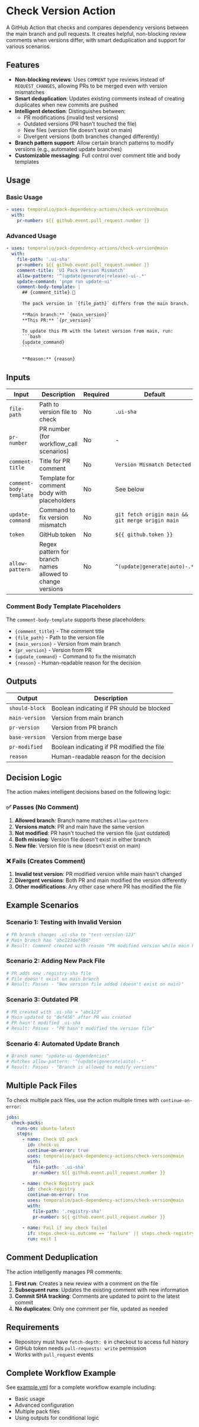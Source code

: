 # Check Version Action

A GitHub Action that checks and compares dependency versions between the main branch and pull requests. It creates helpful, non-blocking review comments when versions differ, with smart deduplication and support for various scenarios.

## Features

- **Non-blocking reviews**: Uses `COMMENT` type reviews instead of `REQUEST_CHANGES`, allowing PRs to be merged even with version mismatches
- **Smart deduplication**: Updates existing comments instead of creating duplicates when new commits are pushed
- **Intelligent detection**: Distinguishes between:
  - PR modifications (invalid test versions)
  - Outdated versions (PR hasn't touched the file)
  - New files (version file doesn't exist on main)
  - Divergent versions (both branches changed differently)
- **Branch pattern support**: Allow certain branch patterns to modify versions (e.g., automated update branches)
- **Customizable messaging**: Full control over comment title and body templates

## Usage

### Basic Usage

```yaml
- uses: temporalio/pack-dependency-actions/check-version@main
  with:
    pr-number: ${{ github.event.pull_request.number }}
```

### Advanced Usage

```yaml
- uses: temporalio/pack-dependency-actions/check-version@main
  with:
    file-path: '.ui-sha'
    pr-number: ${{ github.event.pull_request.number }}
    comment-title: 'UI Pack Version Mismatch'
    allow-pattern: '^(update|generate|release)-ui-.*'
    update-command: 'pnpm run update-ui'
    comment-body-template: |
      ## {comment_title} 🔄
      
      The pack version in `{file_path}` differs from the main branch.
      
      **Main branch:** `{main_version}`
      **This PR:** `{pr_version}`
      
      To update this PR with the latest version from main, run:
      ```bash
      {update_command}
      ```
      
      **Reason:** {reason}
```

## Inputs

| Input | Description | Required | Default |
|-------|-------------|----------|---------|
| `file-path` | Path to version file to check | No | `.ui-sha` |
| `pr-number` | PR number (for workflow_call scenarios) | No | - |
| `comment-title` | Title for PR comment | No | `Version Mismatch Detected` |
| `comment-body-template` | Template for comment body with placeholders | No | See below |
| `update-command` | Command to fix version mismatch | No | `git fetch origin main && git merge origin main` |
| `token` | GitHub token | No | `${{ github.token }}` |
| `allow-pattern` | Regex pattern for branch names allowed to change versions | No | `^(update\|generate\|auto)-.*` |

### Comment Body Template Placeholders

The `comment-body-template` supports these placeholders:
- `{comment_title}` - The comment title
- `{file_path}` - Path to the version file
- `{main_version}` - Version from main branch
- `{pr_version}` - Version from PR
- `{update_command}` - Command to fix the mismatch
- `{reason}` - Human-readable reason for the decision

## Outputs

| Output | Description |
|--------|-------------|
| `should-block` | Boolean indicating if PR should be blocked |
| `main-version` | Version from main branch |
| `pr-version` | Version from PR branch |
| `base-version` | Version from merge base |
| `pr-modified` | Boolean indicating if PR modified the file |
| `reason` | Human-readable reason for the decision |

## Decision Logic

The action makes intelligent decisions based on the following logic:

### ✅ Passes (No Comment)
1. **Allowed branch**: Branch name matches `allow-pattern`
2. **Versions match**: PR and main have the same version
3. **Not modified**: PR hasn't touched the version file (just outdated)
4. **Both missing**: Version file doesn't exist in either branch
5. **New file**: Version file is new (doesn't exist on main)

### ❌ Fails (Creates Comment)
1. **Invalid test version**: PR modified version while main hasn't changed
2. **Divergent versions**: Both PR and main modified the version differently
3. **Other modifications**: Any other case where PR has modified the file

## Example Scenarios

### Scenario 1: Testing with Invalid Version
```yaml
# PR branch changes .ui-sha to "test-version-123"
# Main branch has "abc123def456"
# Result: Comment created with reason "PR modified version while main hasn't changed"
```

### Scenario 2: Adding New Pack File
```yaml
# PR adds new .registry-sha file
# File doesn't exist on main branch
# Result: Passes - "New version file added (doesn't exist on main)"
```

### Scenario 3: Outdated PR
```yaml
# PR created with .ui-sha = "abc123"
# Main updated to "def456" after PR was created
# PR hasn't modified .ui-sha
# Result: Passes - "PR hasn't modified the version file"
```

### Scenario 4: Automated Update Branch
```yaml
# Branch name: "update-ui-dependencies"
# Matches allow-pattern: '^(update|generate|auto)-.*'
# Result: Passes - "Branch is allowed to modify versions"
```

## Multiple Pack Files

To check multiple pack files, use the action multiple times with `continue-on-error`:

```yaml
jobs:
  check-packs:
    runs-on: ubuntu-latest
    steps:
      - name: Check UI pack
        id: check-ui
        continue-on-error: true
        uses: temporalio/pack-dependency-actions/check-version@main
        with:
          file-path: '.ui-sha'
          pr-number: ${{ github.event.pull_request.number }}
      
      - name: Check Registry pack
        id: check-registry
        continue-on-error: true
        uses: temporalio/pack-dependency-actions/check-version@main
        with:
          file-path: '.registry-sha'
          pr-number: ${{ github.event.pull_request.number }}
      
      - name: Fail if any check failed
        if: steps.check-ui.outcome == 'failure' || steps.check-registry.outcome == 'failure'
        run: exit 1
```

## Comment Deduplication

The action intelligently manages PR comments:
1. **First run**: Creates a new review with a comment on the file
2. **Subsequent runs**: Updates the existing comment with new information
3. **Commit SHA tracking**: Comments are updated to point to the latest commit
4. **No duplicates**: Only one comment per file, updated as needed

## Requirements

- Repository must have `fetch-depth: 0` in checkout to access full history
- GitHub token needs `pull-requests: write` permission
- Works with `pull_request` events

## Complete Workflow Example

See [example.yml](./example.yml) for a complete workflow example including:
- Basic usage
- Advanced configuration
- Multiple pack files
- Using outputs for conditional logic